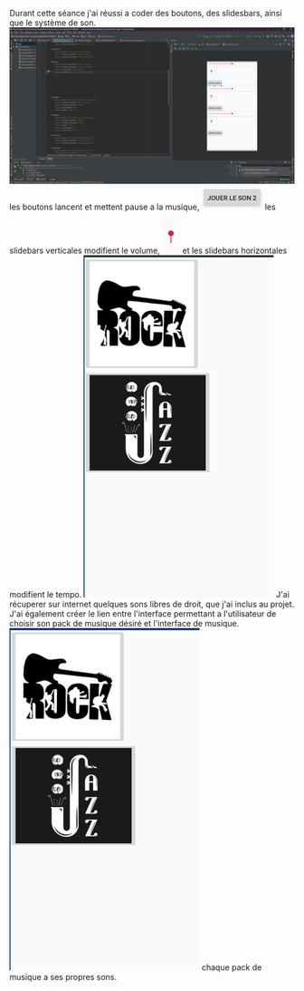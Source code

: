 Durant cette séance j'ai réussi a coder des boutons, des slidesbars, ainsi que le système de son.
![Capture d'écran 1ère application](https://github.com/Axel06c/Gant-Musical-Arduino/blob/master/lib/Images/Seance%202.png)
les boutons lancent et mettent pause a la musique,
![Capture d'écran 1ère application](https://github.com/Axel06c/Gant-Musical-Arduino/blob/master/lib/Images/Bouton%20de%20son.png)
les slidebars verticales modifient le volume,
![Capture d'écran 1ère application](https://github.com/Axel06c/Gant-Musical-Arduino/blob/master/lib/Images/Sidebar%20verticale.png)
et les slidebars horizontales modifient le tempo.
![Capture d'écran 1ère application](https://github.com/Axel06c/Gant-Musical-Arduino/blob/master/lib/Images/Choix%20de%20sons.png)
J'ai récuperer sur internet quelques sons libres de droit, que j'ai inclus au projet.
J'ai également créer le lien entre l'interface permettant a l'utilisateur de choisir son pack de musique désiré et l'interface de musique.
![Capture d'écran 1ère application](https://github.com/Axel06c/Gant-Musical-Arduino/blob/master/lib/Images/Choix%20de%20sons.png)
chaque pack de musique a ses propres sons.
